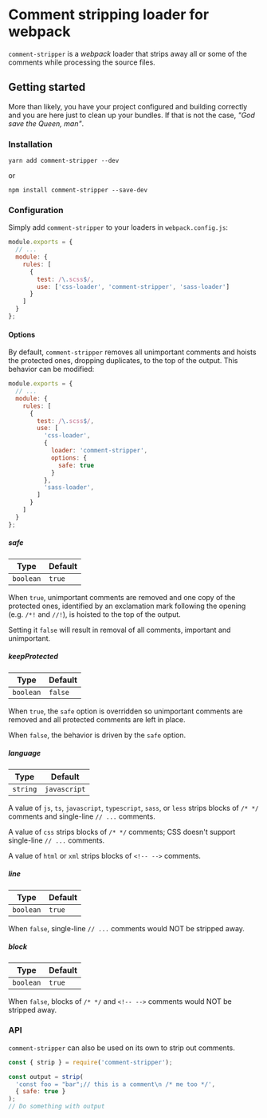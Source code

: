 # Comment stripping loader for webpack

`comment-stripper` is a _webpack_ loader that strips away all or some of the comments while processing the source files.

## Getting started

More than likely, you have your project configured and building correctly and you are here just to clean up your bundles. If that is not the case, _"God save the Queen, man"_.

### Installation
```
yarn add comment-stripper --dev
```
or
```
npm install comment-stripper --save-dev
```
### Configuration

Simply add `comment-stripper` to your loaders in `webpack.config.js`:

```js
module.exports = { 
  // ...
  module: {
    rules: [
      { 
        test: /\.scss$/, 
        use: ['css-loader', 'comment-stripper', 'sass-loader'] 
      }
    ]
  }
};
```

#### Options
By default, `comment-stripper` removes all unimportant comments and hoists the protected ones, dropping duplicates, to the top of the output. This behavior can be modified:

```js
module.exports = {
  // ...
  module: {
    rules: [
      {
        test: /\.scss$/,
        use: [
          'css-loader',
          {
            loader: 'comment-stripper',
            options: {
              safe: true
            }
          }, 
          'sass-loader',
        ]
      }
    ]
  }
};
```

##### safe
| Type      | Default |
|-----------|---------|
| `boolean` | `true`  |

When `true`, unimportant comments are removed and one copy of the protected ones, identified by an exclamation mark following the opening (e.g. `/*!` and `//!`), is hoisted to the top of the output.

Setting it `false` will result in removal of all comments, important and unimportant.

##### keepProtected
| Type      | Default |
|-----------|---------|
| `boolean` | `false` |

When `true`, the `safe` option is overridden so unimportant comments are removed and all protected comments are left in place.

When `false`, the behavior is driven by the `safe` option.

##### language
| Type     | Default      |
|----------|--------------|
| `string` | `javascript` |

A value of `js`, `ts`, `javascript`, `typescript`, `sass`, or `less` strips blocks of `/* */` comments and single-line `// ...` comments.

A value of `css` strips blocks of `/* */` comments; CSS doesn't support single-line `// ...` comments.

A value of `html` or `xml` strips blocks of `<!-- -->` comments. 

##### line
| Type      | Default |
|-----------|---------|
| `boolean` | `true`  |

When `false`, single-line `// ...` comments would NOT be stripped away.

##### block
| Type      | Default |
|-----------|---------|
| `boolean` | `true`  |

When `false`, blocks of `/* */` and `<!-- -->` comments would NOT be stripped away.

### API

`comment-stripper` can also be used on its own to strip out comments.

```js
const { strip } = require('comment-stripper');

const output = strip(
  'const foo = "bar";// this is a comment\n /* me too */', 
  { safe: true }
);
// Do something with output
```
